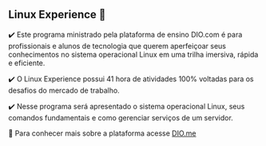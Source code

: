 ## Linux Experience 🐧

✔️ Este programa ministrado pela plataforma de ensino DIO.com é para profissionais e alunos de tecnologia que querem aperfeiçoar seus conhecimentos no sistema operacional Linux em uma trilha imersiva, rápida e eficiente.

✔️ O Linux Experience possui 41 hora de atividades 100% voltadas para os desafios do mercado de trabalho.

✔️ Nesse programa será apresentado o sistema operacional Linux, seus comandos fundamentais e como gerenciar serviços de um servidor.  

📌 Para conhecer mais sobre a plataforma acesse [DIO.me](https://web.dio.me/home)